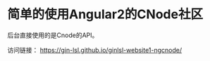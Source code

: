 # 简单的使用Angular2的CNode社区

后台直接使用的是Cnode的API。

访问链接： https://gin-lsl.github.io/ginlsl-website1-ngcnode/
